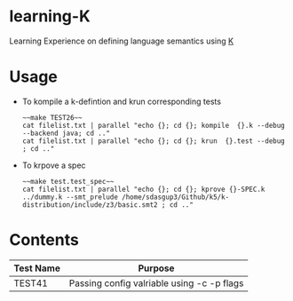 # learning-K
Learning Experience on defining language semantics using [K](https://github.com/kframework/k5)

# Usage
- To kompile a k-defintion and krun corresponding tests
  ```
  ~~make TEST26~~
  cat filelist.txt | parallel "echo {}; cd {}; kompile  {}.k --debug --backend java; cd .."
  cat filelist.txt | parallel "echo {}; cd {}; krun  {}.test --debug ; cd .."
  ```
- To krpove a spec
  ```
  ~~make test.test_spec~~
  cat filelist.txt | parallel "echo {}; cd {}; kprove {}-SPEC.k ../dummy.k --smt_prelude /home/sdasgup3/Github/k5/k-distribution/include/z3/basic.smt2 ; cd .."
  ```


# Contents

| Test Name  | Purpose  | 
|------------|----------|
| TEST41     | Passing config valriable using -c -p flags    |
